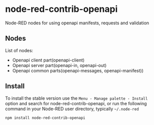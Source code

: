node-red-contrib-openapi
================

Node-RED nodes for using openapi manifests, requests and validation

## Nodes
List of nodes:
- Openapi client part(openapi-client)
- Openapi server part(openapi-in, openapi-out)
- Openapi common parts(openapi-messages, openapi-manifest))

## Install

To install the stable version use the `Menu - Manage palette - Install`
option and search for node-red-contrib-openapi, or run the following
command in your Node-RED user directory, typically `~/.node-red`

    npm install node-red-contrib-openapi
